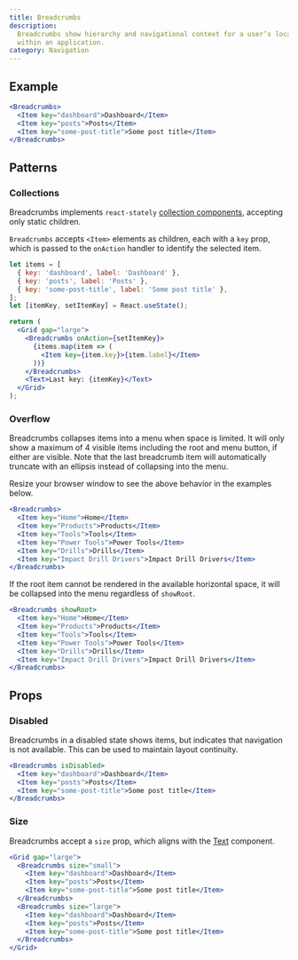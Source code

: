 ```yaml
---
title: Breadcrumbs
description:
  Breadcrumbs show hierarchy and navigational context for a user’s location
  within an application.
category: Navigation
---
```


## Example

```jsx {% live=true %}
<Breadcrumbs>
  <Item key="dashboard">Dashboard</Item>
  <Item key="posts">Posts</Item>
  <Item key="some-post-title">Some post title</Item>
</Breadcrumbs>
```

## Patterns

### Collections

Breadcrumbs implements `react-stately`
[collection components](https://react-spectrum.adobe.com/react-stately/collections.html),
accepting only static children.

`Breadcrumbs` accepts `<Item>` elements as children, each with a `key` prop,
which is passed to the `onAction` handler to identify the selected item.

```jsx {% live=true %}
let items = [
  { key: 'dashboard', label: 'Dashboard' },
  { key: 'posts', label: 'Posts' },
  { key: 'some-post-title', label: 'Some post title' },
];
let [itemKey, setItemKey] = React.useState();

return (
  <Grid gap="large">
    <Breadcrumbs onAction={setItemKey}>
      {items.map(item => (
        <Item key={item.key}>{item.label}</Item>
      ))}
    </Breadcrumbs>
    <Text>Last key: {itemKey}</Text>
  </Grid>
);
```

### Overflow

Breadcrumbs collapses items into a menu when space is limited. It will only show
a maximum of 4 visible items including the root and menu button, if either are
visible. Note that the last breadcrumb item will automatically truncate with an
ellipsis instead of collapsing into the menu.

Resize your browser window to see the above behavior in the examples below.

```jsx {% live=true %}
<Breadcrumbs>
  <Item key="Home">Home</Item>
  <Item key="Products">Products</Item>
  <Item key="Tools">Tools</Item>
  <Item key="Power Tools">Power Tools</Item>
  <Item key="Drills">Drills</Item>
  <Item key="Impact Drill Drivers">Impact Drill Drivers</Item>
</Breadcrumbs>
```

If the root item cannot be rendered in the available horizontal space, it will
be collapsed into the menu regardless of `showRoot`.

```jsx {% live=true %}
<Breadcrumbs showRoot>
  <Item key="Home">Home</Item>
  <Item key="Products">Products</Item>
  <Item key="Tools">Tools</Item>
  <Item key="Power Tools">Power Tools</Item>
  <Item key="Drills">Drills</Item>
  <Item key="Impact Drill Drivers">Impact Drill Drivers</Item>
</Breadcrumbs>
```

## Props

### Disabled

Breadcrumbs in a disabled state shows items, but indicates that navigation is
not available. This can be used to maintain layout continuity.

```jsx {% live=true %}
<Breadcrumbs isDisabled>
  <Item key="dashboard">Dashboard</Item>
  <Item key="posts">Posts</Item>
  <Item key="some-post-title">Some post title</Item>
</Breadcrumbs>
```

### Size

Breadcrumbs accept a `size` prop, which aligns with the
[Text](/package/typography/text) component.

```jsx {% live=true %}
<Grid gap="large">
  <Breadcrumbs size="small">
    <Item key="dashboard">Dashboard</Item>
    <Item key="posts">Posts</Item>
    <Item key="some-post-title">Some post title</Item>
  </Breadcrumbs>
  <Breadcrumbs size="large">
    <Item key="dashboard">Dashboard</Item>
    <Item key="posts">Posts</Item>
    <Item key="some-post-title">Some post title</Item>
  </Breadcrumbs>
</Grid>
```
